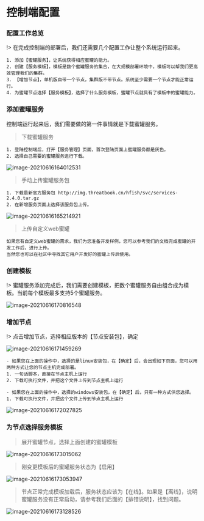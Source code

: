 



# 控制端配置

### 配置工作总览

!> 在完成控制端的部署后，我们还需要几个配置工作让整个系统运行起来。

```wiki
1. 添加【蜜罐服务】，让系统获得相应蜜罐的能力。
2. 创建【服务模板】，模板是数个蜜罐服务的集合，在大规模部署环境中，模板可以帮我们更高效管理我们的集群。
3. 【增加节点】，单机版自带一个节点，集群版不带节点。系统至少需要一个节点才能正常运行。
4. 为蜜罐节点选择【服务模板】，选择了什么服务模板，蜜罐节点就具有了模板中的蜜罐能力。
```

### 添加蜜罐服务

控制端运行起来后，我们需要做的第一件事情就是下载蜜罐服务。

> 下载蜜罐服务

```wiki
1. 登陆控制端后，打开【服务管理】页面，首次登陆页面上蜜罐服务都是灰色。
2. 选择自己需要的蜜罐服务进行下载。
```

![image-20210616164012531](http://img.threatbook.cn/hfish/20210616164014.png)



> 手动上传蜜罐服务包

```wiki
1. 下载最新官方服务包 http://img.threatbook.cn/hfish/svc/services-2.4.0.tar.gz
2. 在新增服务页面上选择该服务包上传。
```

![image-20210616165214921](http://img.threatbook.cn/hfish/20210616165216.png)



> 上传自定义web蜜罐

```wiki
如果您有自定义web蜜罐的需求，我们为您准备开发样例，您可以参考我们的文档完成蜜罐的开发工作后，进行上传。
当然您也可以在社区中寻找其它用户开发好的蜜罐上传后使用。
```



### 创建模板

!> 蜜罐服务添加完成后，我们需要创建模板，把数个蜜罐服务自由组合成为模板。当前每个模板最多支持5个蜜罐服务。

![image-20210616170816548](http://img.threatbook.cn/hfish/20210616170818.png)



### 增加节点

!> 点击增加节点，选择相应版本的【节点安装包】，确定

![image-20210616171459269](http://img.threatbook.cn/hfish/20210616171500.png)

```wiki
- 如果您在上面的操作中，选择的是linux安装包，在【确定】后，会出现如下页面，您可以用两种方式让您的节点主机完成部署。
1. 一句话脚本，直接在节点主机上运行
2. 下载可执行文件，并把这个文件上传到节点主机上运行

- 如果您在上面的操作中，选择的windows安装包，在【确定】后，只有一种方式供您选择。
1. 下载可执行文件，并把这个文件上传到节点主机上运行
```

![image-20210616172027825](http://img.threatbook.cn/hfish/20210616172029.png)



### 为节点选择服务模板

> 展开蜜罐节点，选择上面创建的蜜罐模板

![image-20210616173015062](http://img.threatbook.cn/hfish/20210616173018.png)



> 刚变更模板后的蜜罐服务状态为【启用】

![image-20210616173053947](http://img.threatbook.cn/hfish/20210616173055.png)



> 节点正常完成模板加载后，服务状态应该为【在线】。如果是【离线】，说明蜜罐服务没有正常启动，请参考我们后面的【排错说明】，找到问题。

![image-20210616173128526](http://img.threatbook.cn/hfish/20210616173129.png)